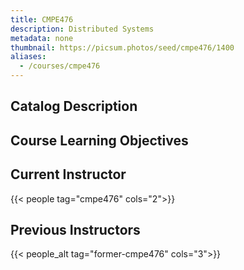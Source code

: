 ```yaml
---
title: CMPE476
description: Distributed Systems
metadata: none
thumbnail: https://picsum.photos/seed/cmpe476/1400
aliases:
  - /courses/cmpe476
---
```


## Catalog Description

## Course Learning Objectives

## Current Instructor

{{< people tag="cmpe476" cols="2">}}

## Previous Instructors

{{< people_alt tag="former-cmpe476" cols="3">}}
